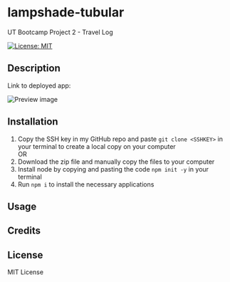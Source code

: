 # lampshade-tubular
UT Bootcamp Project 2 - Travel Log

[![License: MIT](https://img.shields.io/badge/License-MIT-yellow.svg)](https://opensource.org/licenses/MIT)

## Description 

Link to deployed app: 

![Preview image]()

## Installation
1. Copy the SSH key in my GitHub repo and paste `git clone <SSHKEY>` in your terminal to create a local copy on your computer\
OR
2. Download the zip file and manually copy the files to your computer
3. Install node by copying and pasting the code `npm init -y` in your terminal
4. Run `npm i` to install the necessary applications 

## Usage

## Credits 

## License
MIT License